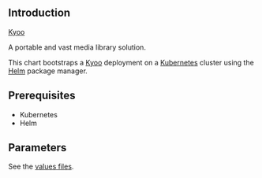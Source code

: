 ## Introduction

[Kyoo](https://github.com/zoriya/Kyoo)

A portable and vast media library solution.

This chart bootstraps a [Kyoo](https://github.com/zoriya/Kyoo) deployment on a [Kubernetes](https://kubernetes.io) cluster using the [Helm](https://helm.sh) package manager.


## Prerequisites

- Kubernetes
- Helm

## Parameters

See the [values files](values.yaml).
